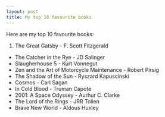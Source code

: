 ```yaml
---
layout: post
title: My top 10 favourite books
---
```


Here are my top 10 favourite books:

1. The Great Gatsby - F. Scott Fitzgerald
+ The Catcher in the Rye - JD Salinger
+ Slaugherhouse 5 - Kurt Vonnegut
+ Zen and the Art of Motorcycle Maintenance - Robert Pirsig
+ The Shadow of the Sun - Ryszard Kapuscinski
+ Cosmos - Carl Sagan
+ In Cold Blood - Truman Capote
+ 2001: A Space Odyssey - Aurhur C. Clarke
+ The Lord of the Rings - JRR Tolien
+ Brave New World - Aldous Huxley
	

